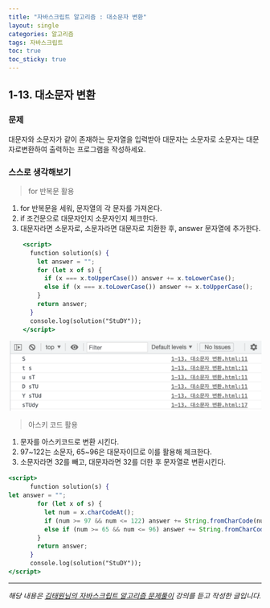 ```yaml
---
title: "자바스크립트 알고리즘 : 대소문자 변환"
layout: single
categories: 알고리즘
tags: 자바스크립트
toc: true
toc_sticky: true
---
```


## 1-13. 대소문자 변환

### 문제

대문자와 소문자가 같이 존재하는 문자열을 입력받아 대문자는 소문자로 소문자는 대문자로변환하여 출력하는 프로그램을 작성하세요.

### 스스로 생각해보기

> for 반복문 활용

1. for 반복문을 세워, 문자열의 각 문자를 가져온다.
2. if 조건문으로 대문자인지 소문자인지 체크한다.
3. 대문자라면 소문자로, 소문자라면 대문자로 치환한 후, answer 문자열에 추가한다.

```jsx
    <script>
      function solution(s) {
        let answer = "";
        for (let x of s) {
          if (x === x.toUpperCase()) answer += x.toLowerCase();
          else if (x === x.toLowerCase()) answer += x.toUpperCase();
        }
        return answer;
      }
      console.log(solution("StuDY"));
    </script>
```

![1](/assets/images/algorithm/algo13-00001.png)

> 아스키 코드 활용

1. 문자를 아스키코드로 변환 시킨다.
2. 97~122는 소문자, 65~96은 대문자이므로 이를 활용해 체크한다.
3. 소문자라면 32를 빼고, 대문자라면 32를 더한 후 문자열로 변환시킨다.

```jsx
<script>
      function solution(s) {
let answer = "";
        for (let x of s) {
          let num = x.charCodeAt();
          if (num >= 97 && num <= 122) answer += String.fromCharCode(num - 32);
          else if (num >= 65 && num <= 96) answer += String.fromCharCode(num + 32);
        }
        return answer;
      }
      console.log(solution("StuDY"));
</script>
```

---

_해당 내용은 [김태원님의 자바스크립트 알고리즘 문제풀이](https://www.inflearn.com/course/%EC%9E%90%EB%B0%94%EC%8A%A4%ED%81%AC%EB%A6%BD%ED%8A%B8-%EC%95%8C%EA%B3%A0%EB%A6%AC%EC%A6%98-%EB%AC%B8%EC%A0%9C%ED%92%80%EC%9D%B4/dashboard) 강의를 듣고 작성한 글입니다._
